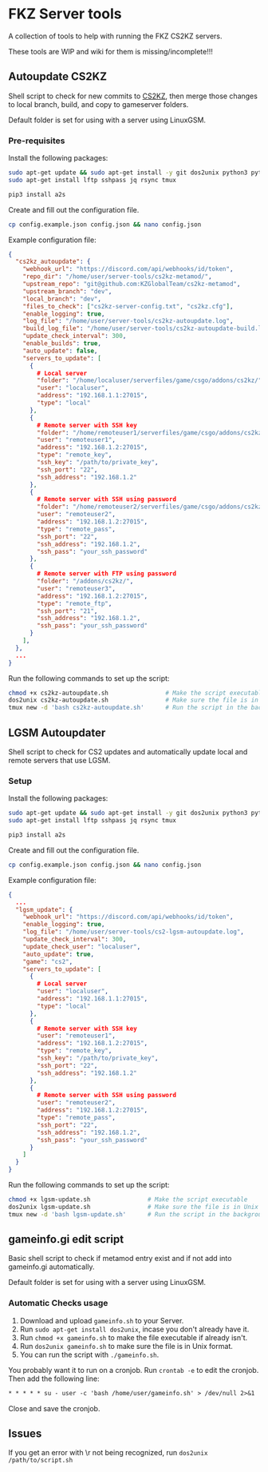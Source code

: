 # FKZ Server tools

A collection of tools to help with running the FKZ CS2KZ servers.

These tools are WIP and wiki for them is missing/incomplete!!!

## Autoupdate CS2KZ

Shell script to check for new commits to [CS2KZ](https://github.com/KZGlobalTeam/cs2kz-metamod), then merge those changes to local branch, build, and copy to gameserver folders.

Default folder is set for using with a server using LinuxGSM.

### Pre-requisites

Install the following packages:

```bash
sudo apt-get update && sudo apt-get install -y git dos2unix python3 python3-pip
sudo apt-get install lftp sshpass jq rsync tmux

pip3 install a2s
```

Create and fill out the configuration file.

```bash
cp config.example.json config.json && nano config.json
```

Example configuration file:

```json
{
  "cs2kz_autoupdate": {
    "webhook_url": "https://discord.com/api/webhooks/id/token",             # Discord webhook URL
    "repo_dir": "/home/user/server-tools/cs2kz-metamod/",                   # Directory of CS2KZ repo
    "upstream_repo": "git@github.com:KZGlobalTeam/cs2kz-metamod",           # Upstream CS2KZ repo
    "upstream_branch": "dev",                                               # Upstream CS2KZ branch
    "local_branch": "dev",                                                  # Local CS2KZ branch
    "files_to_check": ["cs2kz-server-config.txt", "cs2kz.cfg"],             # List of files to check for changes (relative to repo_dir)
    "enable_logging": true,                                                 # Toggle logging
    "log_file": "/home/user/server-tools/cs2kz-autoupdate.log",             # Log file
    "build_log_file": "/home/user/server-tools/cs2kz-autoupdate-build.log", # Build log file
    "update_check_interval": 300,                                           # Update check interval in seconds
    "enable_builds": true,                                                  # Toggle builds
    "auto_update": false,                                                   # Toggle auto updates
    "servers_to_update": [                                                  # List of servers to update, 4 types of servers are supported
      {
        # Local server
        "folder": "/home/localuser/serverfiles/game/csgo/addons/cs2kz/",
        "user": "localuser",
        "address": "192.168.1.1:27015",
        "type": "local"
      },
      {
        # Remote server with SSH key
        "folder": "/home/remoteuser1/serverfiles/game/csgo/addons/cs2kz/",
        "user": "remoteuser1",
        "address": "192.168.1.2:27015",
        "type": "remote_key",
        "ssh_key": "/path/to/private_key",
        "ssh_port": "22",
        "ssh_address": "192.168.1.2"
      },
      {
        # Remote server with SSH using password
        "folder": "/home/remoteuser2/serverfiles/game/csgo/addons/cs2kz/",
        "user": "remoteuser2",
        "address": "192.168.1.2:27015",
        "type": "remote_pass",
        "ssh_port": "22",
        "ssh_address": "192.168.1.2",
        "ssh_pass": "your_ssh_password"
      },
      {
        # Remote server with FTP using password
        "folder": "/addons/cs2kz/",
        "user": "remoteuser3",
        "address": "192.168.1.2:27015",
        "type": "remote_ftp",
        "ssh_port": "21",
        "ssh_address": "192.168.1.2",
        "ssh_pass": "your_ssh_password"
      }
    ],
  },
  ...
}
```

Run the following commands to set up the script:

```bash
chmod +x cs2kz-autoupdate.sh                # Make the script executable
dos2unix cs2kz-autoupdate.sh                # Make sure the file is in Unix format
tmux new -d 'bash cs2kz-autoupdate.sh'      # Run the script in the background
```

## LGSM Autoupdater

Shell script to check for CS2 updates and automatically update local and remote servers that use LGSM.

### Setup

Install the following packages:

```bash
sudo apt-get update && sudo apt-get install -y git dos2unix python3 python3-pip
sudo apt-get install lftp sshpass jq rsync tmux

pip3 install a2s
```

Create and fill out the configuration file.

```bash
cp config.example.json config.json && nano config.json
```

Example configuration file:

```json
{
  ...
  "lgsm_update": {
    "webhook_url": "https://discord.com/api/webhooks/id/token",             # Discord webhook URL
    "enable_logging": true,                                                 # Toggle logging
    "log_file": "/home/user/server-tools/cs2-lgsm-autoupdate.log",          # Log file
    "update_check_interval": 300,                                           # Update check interval in seconds
    "update_check_user": "localuser",                                       # User to check for updates
    "auto_update": true,                                                    # Toggle auto updates (false for log only)
    "game": "cs2",                                                          # Game to update (only tested with cs2)
    "servers_to_update": [                                                  # List of servers to update
      {
        # Local server
        "user": "localuser",
        "address": "192.168.1.1:27015",
        "type": "local"
      },
      {
        # Remote server with SSH key
        "user": "remoteuser1",
        "address": "192.168.1.2:27015",
        "type": "remote_key",
        "ssh_key": "/path/to/private_key",
        "ssh_port": "22",
        "ssh_address": "192.168.1.2"
      },
      {
        # Remote server with SSH using password
        "user": "remoteuser2",
        "address": "192.168.1.2:27015",
        "type": "remote_pass",
        "ssh_port": "22",
        "ssh_address": "192.168.1.2",
        "ssh_pass": "your_ssh_password"
      }
    ]
  }
}
```

Run the following commands to set up the script:

```bash
chmod +x lgsm-update.sh                # Make the script executable
dos2unix lgsm-update.sh                # Make sure the file is in Unix format
tmux new -d 'bash lgsm-update.sh'      # Run the script in the background
```

## gameinfo.gi edit script

Basic shell script to check if metamod entry exist and if not add into gameinfo.gi automatically.

Default folder is set for using with a server using LinuxGSM.

### Automatic Checks usage

1. Download and upload `gameinfo.sh` to your Server.
2. Run `sudo apt-get install dos2unix`, incase you don't already have it.
3. Run `chmod +x gameinfo.sh` to make the file executable if already isn't.
4. Run `dos2unix gameinfo.sh` to make sure the file is in Unix format.
5. You can run the script with `./gameinfo.sh`.

You probably want it to run on a cronjob. Run `crontab -e` to edit the cronjob. Then add the following line:

```txt
* * * * * su - user -c 'bash /home/user/gameinfo.sh' > /dev/null 2>&1    # run every minute, replace `user` with your server's username
```

Close and save the cronjob.

## Issues

If you get an error with \r not being recognized, run `dos2unix /path/to/script.sh`
